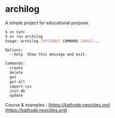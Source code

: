# archilog

A simple project for educational purpose.

```bash
$ uv sync
$ uv run archilog
Usage: archilog [OPTIONS] COMMAND [ARGS]...

Options:
  --help  Show this message and exit.

Commands:
  create
  delete
  get
  get-all
  import-csv
  init-db
  update
```

Course & examples : [https://kathode.neocities.org](https://kathode.neocities.org)